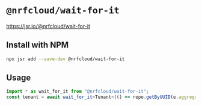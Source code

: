 # `@nrfcloud/wait-for-it`

<https://jsr.io/@nrfcloud/wait-for-it>

## Install with NPM

```bash
npx jsr add --save-dev @nrfcloud/wait-for-it
```

## Usage

```typescript
import * as wait_for_it from "@nrfcloud/wait-for-it";
const tenant = await wait_for_it<Tenant>(() => repo.getByUUID(e.aggregateUUID));
```
